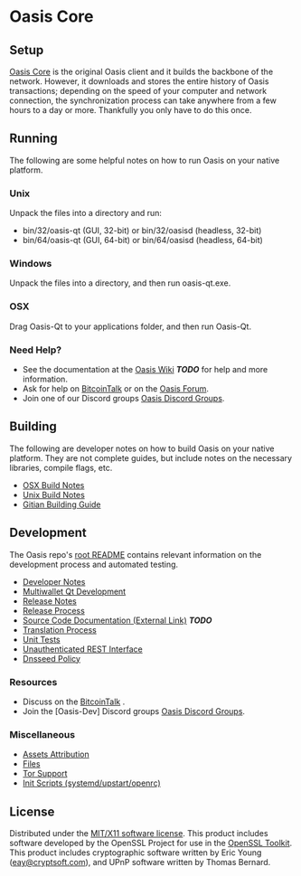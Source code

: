 Oasis Core
=====================

Setup
---------------------
[Oasis Core](http://Oasiscoin.com) is the original Oasis client and it builds the backbone of the network. However, it downloads and stores the entire history of Oasis transactions; depending on the speed of your computer and network connection, the synchronization process can take anywhere from a few hours to a day or more. Thankfully you only have to do this once.

Running
---------------------
The following are some helpful notes on how to run Oasis on your native platform.

### Unix

Unpack the files into a directory and run:

- bin/32/oasis-qt (GUI, 32-bit) or bin/32/oasisd (headless, 32-bit)
- bin/64/oasis-qt (GUI, 64-bit) or bin/64/oasisd (headless, 64-bit)

### Windows

Unpack the files into a directory, and then run oasis-qt.exe.

### OSX

Drag Oasis-Qt to your applications folder, and then run Oasis-Qt.

### Need Help?

* See the documentation at the [Oasis Wiki](https://en.bitcoin.it/wiki/Main_Page) ***TODO***
for help and more information.
* Ask for help on [BitcoinTalk](https://bitcointalk.org/index.php) or on the [Oasis Forum](http://Oasiscoin.com/).
* Join one of our Discord groups [Oasis Discord Groups](https://discord.gg/YcnvMqt).

Building
---------------------
The following are developer notes on how to build Oasis on your native platform. They are not complete guides, but include notes on the necessary libraries, compile flags, etc.

- [OSX Build Notes](build-osx.md)
- [Unix Build Notes](build-unix.md)
- [Gitian Building Guide](gitian-building.md)

Development
---------------------
The Oasis repo's [root README](https://github.com/eastcoastcrypto/Oasis/blob/master/README.md) contains relevant information on the development process and automated testing.

- [Developer Notes](developer-notes.md)
- [Multiwallet Qt Development](multiwallet-qt.md)
- [Release Notes](release-notes.md)
- [Release Process](release-process.md)
- [Source Code Documentation (External Link)](https://dev.visucore.com/bitcoin/doxygen/) ***TODO***
- [Translation Process](translation_process.md)
- [Unit Tests](unit-tests.md)
- [Unauthenticated REST Interface](REST-interface.md)
- [Dnsseed Policy](dnsseed-policy.md)

### Resources

* Discuss on the [BitcoinTalk](https://bitcointalk.org/index.php?topic=1262920.0) .
* Join the [Oasis-Dev] Discord groups [Oasis Discord Groups](https://discord.gg/YcnvMqt).

### Miscellaneous
- [Assets Attribution](assets-attribution.md)
- [Files](files.md)
- [Tor Support](tor.md)
- [Init Scripts (systemd/upstart/openrc)](init.md)

License
---------------------
Distributed under the [MIT/X11 software license](http://www.opensource.org/licenses/mit-license.php).
This product includes software developed by the OpenSSL Project for use in the [OpenSSL Toolkit](https://www.openssl.org/). This product includes
cryptographic software written by Eric Young ([eay@cryptsoft.com](mailto:eay@cryptsoft.com)), and UPnP software written by Thomas Bernard.
